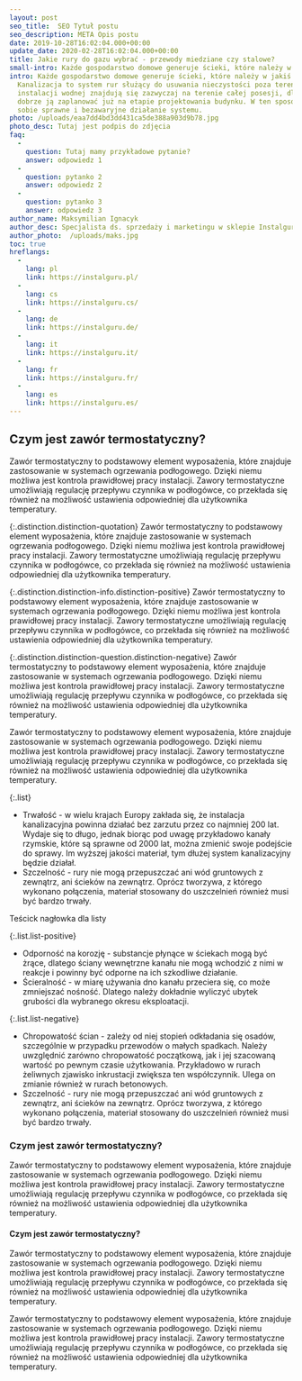 ```yaml
---
layout: post
seo_title:  SEO Tytuł postu
seo_description: META Opis postu
date: 2019-10-28T16:02:04.000+00:00
update_date: 2020-02-28T16:02:04.000+00:00
title: Jakie rury do gazu wybrać - przewody miedziane czy stalowe?
small-intro: Każde gospodarstwo domowe generuje ścieki, które należy w jakiś sposób odprowadzić.
intro: Każde gospodarstwo domowe generuje ścieki, które należy w jakiś sposób odprowadzić.
  Kanalizacja to system rur służący do usuwania nieczystości poza teren budynku. Elementy
  instalacji wodnej znajdują się zazwyczaj na terenie całej posesji, dlatego warto
  dobrze ją zaplanować już na etapie projektowania budynku. W ten sposób zapewnisz
  sobie sprawne i bezawaryjne działanie systemu.
photo: /uploads/eaa7dd4bd3dd431ca5de388a903d9b78.jpg
photo_desc: Tutaj jest podpis do zdjęcia
faq:
  -
    question: Tutaj mamy przykładowe pytanie?
    answer: odpowiedz 1
  -
    question: pytanko 2
    answer: odpowiedz 2
  -
    question: pytanko 3
    answer: odpowiedz 3
author_name: Maksymilian Ignacyk
author_desc: Specjalista ds. sprzedaży i marketingu w sklepie Instalguru
author_photo:  /uploads/maks.jpg
toc: true
hreflangs:
  -
    lang: pl
    link: https://instalguru.pl/
  -
    lang: cs
    link: https://instalguru.cs/
  -
    lang: de
    link: https://instalguru.de/
  -
    lang: it
    link: https://instalguru.it/
  -
    lang: fr
    link: https://instalguru.fr/
  -
    lang: es
    link: https://instalguru.es/
---
```

## Czym jest zawór termostatyczny?

Zawór termostatyczny to podstawowy element wyposażenia, które znajduje zastosowanie w systemach ogrzewania podłogowego. Dzięki niemu możliwa jest kontrola prawidłowej pracy instalacji. Zawory termostatyczne umożliwiają regulację przepływu czynnika w podłogówce, co przekłada się również na możliwość ustawienia odpowiedniej dla użytkownika temperatury.

{:.distinction.distinction-quotation}
Zawór termostatyczny to podstawowy element wyposażenia, które znajduje zastosowanie w systemach ogrzewania podłogowego. Dzięki niemu możliwa jest kontrola prawidłowej pracy instalacji. Zawory termostatyczne umożliwiają regulację przepływu czynnika w podłogówce, co przekłada się również na możliwość ustawienia odpowiedniej dla użytkownika temperatury.

{:.distinction.distinction-info.distinction-positive}
Zawór termostatyczny to podstawowy element wyposażenia, które znajduje zastosowanie w systemach ogrzewania podłogowego. Dzięki niemu możliwa jest kontrola prawidłowej pracy instalacji. Zawory termostatyczne umożliwiają regulację przepływu czynnika w podłogówce, co przekłada się również na możliwość ustawienia odpowiedniej dla użytkownika temperatury.


{:.distinction.distinction-question.distinction-negative}
Zawór termostatyczny to podstawowy element wyposażenia, które znajduje zastosowanie w systemach ogrzewania podłogowego. Dzięki niemu możliwa jest kontrola prawidłowej pracy instalacji. Zawory termostatyczne umożliwiają regulację przepływu czynnika w podłogówce, co przekłada się również na możliwość ustawienia odpowiedniej dla użytkownika temperatury.

Zawór termostatyczny to podstawowy element wyposażenia, które znajduje zastosowanie w systemach ogrzewania podłogowego. Dzięki niemu możliwa jest kontrola prawidłowej pracy instalacji. Zawory termostatyczne umożliwiają regulację przepływu czynnika w podłogówce, co przekłada się również na możliwość ustawienia odpowiedniej dla użytkownika temperatury.

{:.list}
* Trwałość - w wielu krajach Europy zakłada się, że instalacja kanalizacyjna powinna działać bez zarzutu przez co najmniej 200 lat. Wydaje się to długo, jednak biorąc pod uwagę przykładowo kanały rzymskie, które są sprawne od 2000 lat, można zmienić swoje podejście do sprawy. Im wyższej jakości materiał, tym dłużej system kanalizacyjny będzie działał.
* Szczelność - rury nie mogą przepuszczać ani wód gruntowych z zewnątrz, ani ścieków na zewnątrz. Oprócz tworzywa, z którego wykonano połączenia, materiał stosowany do uszczelnień również musi być bardzo trwały.

Teścick nagłowka dla listy

{:.list.list-positive}
* Odporność na korozję - substancje płynące w ściekach mogą być żrące, dlatego ściany wewnętrzne kanału nie mogą wchodzić z nimi w reakcje i powinny być odporne na ich szkodliwe działanie.
* Ścieralność - w miarę używania dno kanału przeciera się, co może zmniejszać nośność. Dlatego należy dokładnie wyliczyć ubytek grubości dla wybranego okresu eksploatacji.

{:.list.list-negative}
* Chropowatość ścian - zależy od niej stopień odkładania się osadów, szczególnie w przypadku przewodów o małych spadkach. Należy uwzględnić zarówno chropowatość początkową, jak i jej szacowaną wartość po pewnym czasie użytkowania. Przykładowo w rurach żeliwnych zjawisko inkrustacji zwiększa ten współczynnik. Ulega on zmianie również w rurach betonowych.
* Szczelność - rury nie mogą przepuszczać ani wód gruntowych z zewnątrz, ani ścieków na zewnątrz. Oprócz tworzywa, z którego wykonano połączenia, materiał stosowany do uszczelnień również musi być bardzo trwały.

### Czym jest zawór termostatyczny?

Zawór termostatyczny to podstawowy element wyposażenia, które znajduje zastosowanie w systemach ogrzewania podłogowego. Dzięki niemu możliwa jest kontrola prawidłowej pracy instalacji. Zawory termostatyczne umożliwiają regulację przepływu czynnika w podłogówce, co przekłada się również na możliwość ustawienia odpowiedniej dla użytkownika temperatury.

#### Czym jest zawór termostatyczny?

Zawór termostatyczny to podstawowy element wyposażenia, które znajduje zastosowanie w systemach ogrzewania podłogowego. Dzięki niemu możliwa jest kontrola prawidłowej pracy instalacji. Zawory termostatyczne umożliwiają regulację przepływu czynnika w podłogówce, co przekłada się również na możliwość ustawienia odpowiedniej dla użytkownika temperatury.

Zawór termostatyczny to podstawowy element wyposażenia, które znajduje zastosowanie w systemach ogrzewania podłogowego. Dzięki niemu możliwa jest kontrola prawidłowej pracy instalacji. Zawory termostatyczne umożliwiają regulację przepływu czynnika w podłogówce, co przekłada się również na możliwość ustawienia odpowiedniej dla użytkownika temperatury.